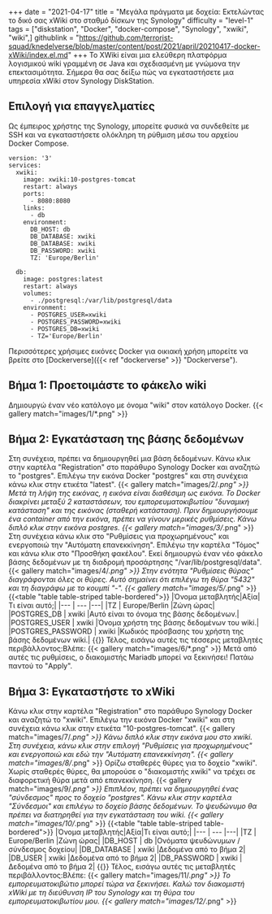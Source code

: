 +++
date = "2021-04-17"
title = "Μεγάλα πράγματα με δοχεία: Εκτελώντας το δικό σας xWiki στο σταθμό δίσκων της Synology"
difficulty = "level-1"
tags = ["diskstation", "Docker", "docker-compose", "Synology", "xwiki", "wiki",]
githublink = "https://github.com/terrorist-squad/knedelverse/blob/master/content/post/2021/april/20210417-docker-xWiki/index.el.md"
+++
Το XWiki είναι μια ελεύθερη πλατφόρμα λογισμικού wiki γραμμένη σε Java και σχεδιασμένη με γνώμονα την επεκτασιμότητα. Σήμερα θα σας δείξω πώς να εγκαταστήσετε μια υπηρεσία xWiki στον Synology DiskStation.
## Επιλογή για επαγγελματίες
Ως έμπειρος χρήστης της Synology, μπορείτε φυσικά να συνδεθείτε με SSH και να εγκαταστήσετε ολόκληρη τη ρύθμιση μέσω του αρχείου Docker Compose.
```
version: '3'
services:
  xwiki:
    image: xwiki:10-postgres-tomcat
    restart: always
    ports:
      - 8080:8080
    links:
      - db
    environment:
      DB_HOST: db
      DB_DATABASE: xwiki
      DB_DATABASE: xwiki
      DB_PASSWORD: xwiki
      TZ: 'Europe/Berlin'

  db:
    image: postgres:latest
    restart: always
    volumes:
      - ./postgresql:/var/lib/postgresql/data
    environment:
      - POSTGRES_USER=xwiki
      - POSTGRES_PASSWORD=xwiki
      - POSTGRES_DB=xwiki
      - TZ='Europe/Berlin'

```
Περισσότερες χρήσιμες εικόνες Docker για οικιακή χρήση μπορείτε να βρείτε στο [Dockerverse]({{< ref "dockerverse" >}} "Dockerverse").
## Βήμα 1: Προετοιμάστε το φάκελο wiki
Δημιουργώ έναν νέο κατάλογο με όνομα "wiki" στον κατάλογο Docker.
{{< gallery match="images/1/*.png" >}}

## Βήμα 2: Εγκατάσταση της βάσης δεδομένων
Στη συνέχεια, πρέπει να δημιουργηθεί μια βάση δεδομένων. Κάνω κλικ στην καρτέλα "Registration" στο παράθυρο Synology Docker και αναζητώ το "postgres". Επιλέγω την εικόνα Docker "postgres" και στη συνέχεια κάνω κλικ στην ετικέτα "latest".
{{< gallery match="images/2/*.png" >}}
Μετά τη λήψη της εικόνας, η εικόνα είναι διαθέσιμη ως εικόνα. Το Docker διακρίνει μεταξύ 2 καταστάσεων, του εμπορευματοκιβωτίου "δυναμική κατάσταση" και της εικόνας (σταθερή κατάσταση). Πριν δημιουργήσουμε ένα container από την εικόνα, πρέπει να γίνουν μερικές ρυθμίσεις. Κάνω διπλό κλικ στην εικόνα postgres.
{{< gallery match="images/3/*.png" >}}
Στη συνέχεια κάνω κλικ στο "Ρυθμίσεις για προχωρημένους" και ενεργοποιώ την "Αυτόματη επανεκκίνηση". Επιλέγω την καρτέλα "Τόμος" και κάνω κλικ στο "Προσθήκη φακέλου". Εκεί δημιουργώ έναν νέο φάκελο βάσης δεδομένων με τη διαδρομή προσάρτησης "/var/lib/postgresql/data".
{{< gallery match="images/4/*.png" >}}
Στην ενότητα "Ρυθμίσεις θύρας" διαγράφονται όλες οι θύρες. Αυτό σημαίνει ότι επιλέγω τη θύρα "5432" και τη διαγράφω με το κουμπί "-".
{{< gallery match="images/5/*.png" >}}
{{<table "table table-striped table-bordered">}}
|Όνομα μεταβλητής|Αξία|Τι είναι αυτό;|
|--- | --- |---|
|TZ	| Europe/Berlin	|Ζώνη ώρας|
|POSTGRES_DB	| xwiki |Αυτό είναι το όνομα της βάσης δεδομένων.|
|POSTGRES_USER	| xwiki |Όνομα χρήστη της βάσης δεδομένων του wiki.|
|POSTGRES_PASSWORD	| xwiki |Κωδικός πρόσβασης του χρήστη της βάσης δεδομένων wiki.|
{{</table>}}
Τέλος, εισάγω αυτές τις τέσσερις μεταβλητές περιβάλλοντος:Βλέπε:
{{< gallery match="images/6/*.png" >}}
Μετά από αυτές τις ρυθμίσεις, ο διακομιστής Mariadb μπορεί να ξεκινήσει! Πατάω παντού το "Apply".
## Βήμα 3: Εγκαταστήστε το xWiki
Κάνω κλικ στην καρτέλα "Registration" στο παράθυρο Synology Docker και αναζητώ το "xwiki". Επιλέγω την εικόνα Docker "xwiki" και στη συνέχεια κάνω κλικ στην ετικέτα "10-postgres-tomcat".
{{< gallery match="images/7/*.png" >}}
Κάνω διπλό κλικ στην εικόνα μου στο xwiki. Στη συνέχεια, κάνω κλικ στην επιλογή "Ρυθμίσεις για προχωρημένους" και ενεργοποιώ και εδώ την "Αυτόματη επανεκκίνηση".
{{< gallery match="images/8/*.png" >}}
Ορίζω σταθερές θύρες για το δοχείο "xwiki". Χωρίς σταθερές θύρες, θα μπορούσε ο "διακομιστής xwiki" να τρέχει σε διαφορετική θύρα μετά από επανεκκίνηση.
{{< gallery match="images/9/*.png" >}}
Επιπλέον, πρέπει να δημιουργηθεί ένας "σύνδεσμος" προς το δοχείο "postgres". Κάνω κλικ στην καρτέλα "Σύνδεσμοι" και επιλέγω το δοχείο βάσης δεδομένων. Το ψευδώνυμο θα πρέπει να διατηρηθεί για την εγκατάσταση του wiki.
{{< gallery match="images/10/*.png" >}}
{{<table "table table-striped table-bordered">}}
|Όνομα μεταβλητής|Αξία|Τι είναι αυτό;|
|--- | --- |---|
|TZ |	Europe/Berlin	|Ζώνη ώρας|
|DB_HOST	| db |Ονόματα ψευδώνυμων / σύνδεσμος δοχείου|
|DB_DATABASE	| xwiki	|Δεδομένα από το βήμα 2|
|DB_USER	| xwiki	|Δεδομένα από το βήμα 2|
|DB_PASSWORD	| xwiki |Δεδομένα από το βήμα 2|
{{</table>}}
Τέλος, εισάγω αυτές τις μεταβλητές περιβάλλοντος:Βλέπε:
{{< gallery match="images/11/*.png" >}}
Το εμπορευματοκιβώτιο μπορεί τώρα να ξεκινήσει. Καλώ τον διακομιστή xWiki με τη διεύθυνση IP του Synology και τη θύρα του εμπορευματοκιβωτίου μου.
{{< gallery match="images/12/*.png" >}}
